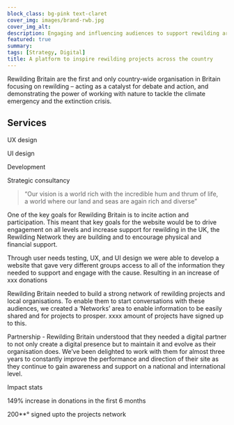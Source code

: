 ```yaml
---
block_class: bg-pink text-claret
cover_img: images/brand-rwb.jpg
cover_img_alt: 
description: Engaging and influencing audiences to support rewilding areas of the country for the good of the environment
featured: true
summary: 
tags: [Strategy, Digital]
title: A platform to inspire rewilding projects across the country
---
```


Rewilding Britain are the first and only country-wide organisation in Britain focusing on rewilding – acting as a catalyst for debate and action, and demonstrating the power of working with nature to tackle the climate emergency and the extinction crisis.

## Services

UX design

UI design

Development

Strategic consultancy

> “Our vision is a world rich with the incredible hum and thrum of life, a world where our land and seas are again rich and diverse”

One of the key goals for Rewilding Britain is to incite action and participation. This meant that key goals for the website would be to drive engagement on all levels and increase support for rewilding in the UK, the Rewilding Network they are building and to encourage physical and financial support.

Through user needs testing, UX, and UI design we were able to develop a website that gave very different groups access to all of the information they needed to support and engage with the cause. Resulting in an increase of xxx donations

Rewilding Britain needed to build a strong network of rewilding projects and local organisations. To enable them to start conversations with these audiences, we created a ‘Networks’ area to enable information to be easily shared and for projects to prosper. xxxx amount of projects have signed up to this.

Partnership - Rewilding Britain understood that they needed a digital partner to not only create a digital presence but to maintain it and evolve as their organisation does. We’ve been delighted to work with them for almost three years to constantly improve the performance and direction of their site as they continue to gain awareness and support on a national and international level.

Impact stats

149% increase in donations in the first 6 months

200**° signed upto the projects network
